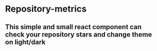 # Repository-metrics
## This simple and small react component can check your repository stars and change theme on light/dark